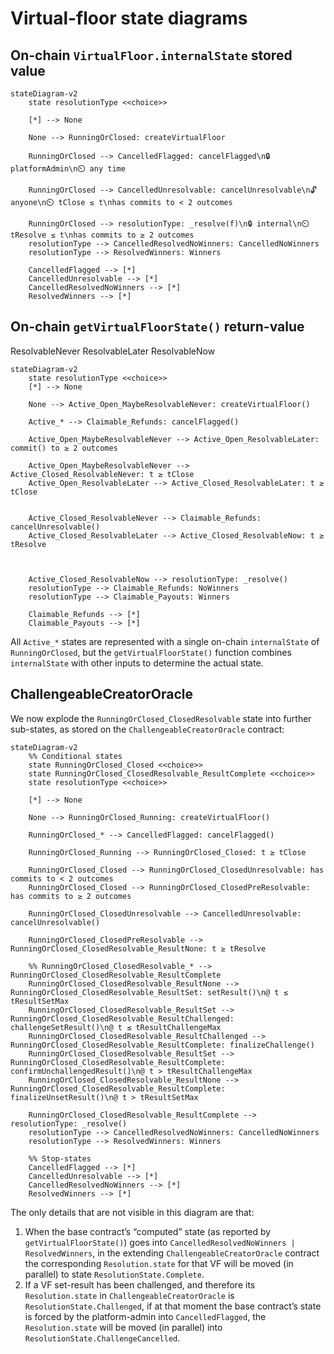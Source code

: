 # Virtual-floor state diagrams

## On-chain `VirtualFloor.internalState` stored value

```mermaid
stateDiagram-v2
    state resolutionType <<choice>>

    [*] --> None

    None --> RunningOrClosed: createVirtualFloor

    RunningOrClosed --> CancelledFlagged: cancelFlagged\n🔒 platformAdmin\n⏲️ any time

    RunningOrClosed --> CancelledUnresolvable: cancelUnresolvable\n🔓 anyone\n⏲️ tClose ≤ t\nhas commits to < 2 outcomes

    RunningOrClosed --> resolutionType: _resolve(f)\n🔒 internal\n⏲️ tResolve ≤ t\nhas commits to ≥ 2 outcomes
    resolutionType --> CancelledResolvedNoWinners: CancelledNoWinners
    resolutionType --> ResolvedWinners: Winners

    CancelledFlagged --> [*]
    CancelledUnresolvable --> [*]
    CancelledResolvedNoWinners --> [*]
    ResolvedWinners --> [*]
```


## On-chain `getVirtualFloorState()` return-value

ResolvableNever
ResolvableLater
ResolvableNow



```mermaid
stateDiagram-v2
    state resolutionType <<choice>>
    [*] --> None

    None --> Active_Open_MaybeResolvableNever: createVirtualFloor()

    Active_* --> Claimable_Refunds: cancelFlagged()

    Active_Open_MaybeResolvableNever --> Active_Open_ResolvableLater: commit() to ≥ 2 outcomes

    Active_Open_MaybeResolvableNever --> Active_Closed_ResolvableNever: t ≥ tClose
    Active_Open_ResolvableLater --> Active_Closed_ResolvableLater: t ≥ tClose


    Active_Closed_ResolvableNever --> Claimable_Refunds: cancelUnresolvable()
    Active_Closed_ResolvableLater --> Active_Closed_ResolvableNow: t ≥ tResolve



    Active_Closed_ResolvableNow --> resolutionType: _resolve()
    resolutionType --> Claimable_Refunds: NoWinners
    resolutionType --> Claimable_Payouts: Winners

    Claimable_Refunds --> [*]
    Claimable_Payouts --> [*]
```

All `Active_*` states are represented with a single on-chain `internalState` of `RunningOrClosed`, but the `getVirtualFloorState()` function combines `internalState` with other inputs to determine the actual state.

## ChallengeableCreatorOracle

We now explode the `RunningOrClosed_ClosedResolvable` state into further sub-states, as stored on the `ChallengeableCreatorOracle` contract:

```mermaid
stateDiagram-v2
    %% Conditional states
    state RunningOrClosed_Closed <<choice>>
    state RunningOrClosed_ClosedResolvable_ResultComplete <<choice>>
    state resolutionType <<choice>>

    [*] --> None

    None --> RunningOrClosed_Running: createVirtualFloor()

    RunningOrClosed_* --> CancelledFlagged: cancelFlagged()

    RunningOrClosed_Running --> RunningOrClosed_Closed: t ≥ tClose

    RunningOrClosed_Closed --> RunningOrClosed_ClosedUnresolvable: has commits to < 2 outcomes
    RunningOrClosed_Closed --> RunningOrClosed_ClosedPreResolvable: has commits to ≥ 2 outcomes

    RunningOrClosed_ClosedUnresolvable --> CancelledUnresolvable: cancelUnresolvable()

    RunningOrClosed_ClosedPreResolvable --> RunningOrClosed_ClosedResolvable_ResultNone: t ≥ tResolve

    %% RunningOrClosed_ClosedResolvable_* --> RunningOrClosed_ClosedResolvable_ResultComplete
    RunningOrClosed_ClosedResolvable_ResultNone --> RunningOrClosed_ClosedResolvable_ResultSet: setResult()\n@ t ≤ tResultSetMax
    RunningOrClosed_ClosedResolvable_ResultSet --> RunningOrClosed_ClosedResolvable_ResultChallenged: challengeSetResult()\n@ t ≤ tResultChallengeMax
    RunningOrClosed_ClosedResolvable_ResultChallenged --> RunningOrClosed_ClosedResolvable_ResultComplete: finalizeChallenge()
    RunningOrClosed_ClosedResolvable_ResultSet --> RunningOrClosed_ClosedResolvable_ResultComplete: confirmUnchallengedResult()\n@ t > tResultChallengeMax
    RunningOrClosed_ClosedResolvable_ResultNone --> RunningOrClosed_ClosedResolvable_ResultComplete: finalizeUnsetResult()\n@ t > tResultSetMax

    RunningOrClosed_ClosedResolvable_ResultComplete --> resolutionType: _resolve()
    resolutionType --> CancelledResolvedNoWinners: CancelledNoWinners
    resolutionType --> ResolvedWinners: Winners

    %% Stop-states
    CancelledFlagged --> [*]
    CancelledUnresolvable --> [*]
    CancelledResolvedNoWinners --> [*]
    ResolvedWinners --> [*]
```

The only details that are not visible in this diagram are that:
1. When the base contract’s “computed” state (as reported by `getVirtualFloorState()`) goes into `CancelledResolvedNoWinners | ResolvedWinners`, in the extending `ChallengeableCreatorOracle` contract the corresponding `Resolution.state` for that VF will be moved (in parallel) to state `ResolutionState.Complete`.
2. If a VF set-result has been challenged, and therefore its `Resolution.state` in `ChallengeableCreatorOracle` is `ResolutionState.Challenged`, if at that moment the base contract’s state is forced by the platform-admin into `CancelledFlagged`, the `Resolution.state` will be moved (in parallel) into `ResolutionState.ChallengeCancelled`.
